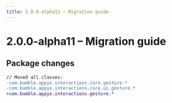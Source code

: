 ```yaml
---
title: 2.0.0-alpha11 – Migration guide
---
```


# 2.0.0-alpha11 – Migration guide

## Package changes

```diff
// Moved all classes:
-com.bumble.appyx.interactions.core.gesture.*
-com.bumble.appyx.interactions.core.ui.gesture.*
+com.bumble.appyx.interactions.gesture.*
```
